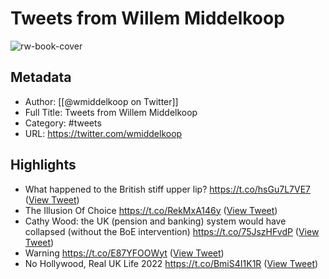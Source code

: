 # Tweets from Willem Middelkoop

![rw-book-cover](https://pbs.twimg.com/profile_images/1481300486665998338/J78_gnjm.jpg)

## Metadata
- Author: [[@wmiddelkoop on Twitter]]
- Full Title: Tweets from Willem Middelkoop
- Category: #tweets
- URL: https://twitter.com/wmiddelkoop

## Highlights
- What happened to the British stiff upper lip? https://t.co/hsGu7L7VE7 ([View Tweet](https://twitter.com/wmiddelkoop/status/1583011803973398528))
- The Illusion Of Choice https://t.co/RekMxA146y ([View Tweet](https://twitter.com/wmiddelkoop/status/1581154664044986368))
- Cathy Wood: the UK (pension and banking) system would have collapsed (without the BoE intervention) https://t.co/75JszHFvdP ([View Tweet](https://twitter.com/wmiddelkoop/status/1580778155723223040))
- Warning https://t.co/E87YFOOWyt ([View Tweet](https://twitter.com/wmiddelkoop/status/1580472512403554304))
- No Hollywood, Real UK Life 2022 https://t.co/BmiS4I1K1R ([View Tweet](https://twitter.com/wmiddelkoop/status/1580464363395112960))
